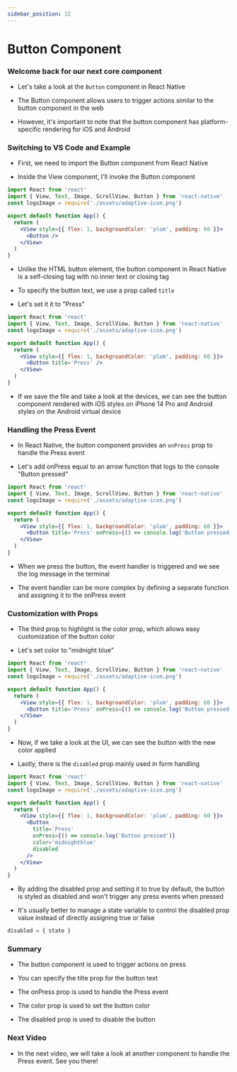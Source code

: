 ```yaml
---
sidebar_position: 12
---
```


# Button Component

### Welcome back for our next core component

- Let's take a look at the `Button` component in React Native

- The Button component allows users to trigger actions similar to the button component in the web

- However, it's important to note that the button component has platform-specific rendering for iOS and Android

### Switching to VS Code and Example

- First, we need to import the Button component from React Native

- Inside the View component, I'll invoke the Button component

```jsx
import React from 'react'
import { View, Text, Image, ScrollView, Button } from 'react-native'
const logoImage = require('./assets/adaptive-icon.png')

export default function App() {
  return (
    <View style={{ flex: 1, backgroundColor: 'plum', padding: 60 }}>
      <Button />
    </View>
  )
}
```

- Unlike the HTML button element, the button component in React Native is a self-closing tag with no inner text or closing tag

- To specify the button text, we use a prop called `title`

- Let's set it it to "Press"

```jsx
import React from 'react'
import { View, Text, Image, ScrollView, Button } from 'react-native'
const logoImage = require('./assets/adaptive-icon.png')

export default function App() {
  return (
    <View style={{ flex: 1, backgroundColor: 'plum', padding: 60 }}>
      <Button title='Press' />
    </View>
  )
}
```

- If we save the file and take a look at the devices, we can see the button component rendered with iOS styles on iPhone 14 Pro and Android styles on the Android virtual device

### Handling the Press Event

- In React Native, the button component provides an `onPress` prop to handle the Press event

- Let's add onPress equal to an arrow function that logs to the console "Button pressed"

```jsx
import React from 'react'
import { View, Text, Image, ScrollView, Button } from 'react-native'
const logoImage = require('./assets/adaptive-icon.png')

export default function App() {
  return (
    <View style={{ flex: 1, backgroundColor: 'plum', padding: 60 }}>
      <Button title='Press' onPress={() => console.log('Button pressed')} />
    </View>
  )
}
```

- When we press the button, the event handler is triggered and we see the log message in the terminal

- The event handler can be more complex by defining a separate function and assigning it to the onPress event

### Customization with Props

- The third prop to highlight is the color prop, which allows easy customization of the button color

- Let's set color to "midnight blue"

```jsx
import React from 'react'
import { View, Text, Image, ScrollView, Button } from 'react-native'
const logoImage = require('./assets/adaptive-icon.png')

export default function App() {
  return (
    <View style={{ flex: 1, backgroundColor: 'plum', padding: 60 }}>
      <Button title='Press' onPress={() => console.log('Button pressed')} color='midnightblue' />
    </View>
  )
}
```

- Now, if we take a look at the UI, we can see the button with the new color applied

- Lastly, there is the `disabled` prop mainly used in form handling

```jsx
import React from 'react'
import { View, Text, Image, ScrollView, Button } from 'react-native'
const logoImage = require('./assets/adaptive-icon.png')

export default function App() {
  return (
    <View style={{ flex: 1, backgroundColor: 'plum', padding: 60 }}>
      <Button
        title='Press'
        onPress={() => console.log('Button pressed')}
        color='midnightblue'
        disabled
      />
    </View>
  )
}
```

- By adding the disabled prop and setting it to true by default, the button is styled as disabled and won't trigger any press events when pressed

- It's usually better to manage a state variable to control the disabled prop value instead of directly assigning true or false

```jsx
disabled = { state }
```

### Summary

- The button component is used to trigger actions on press

- You can specify the title prop for the button text

- The onPress prop is used to handle the Press event

- The color prop is used to set the button color

- The disabled prop is used to disable the button

### Next Video

- In the next video, we will take a look at another component to handle the Press event. See you there!

